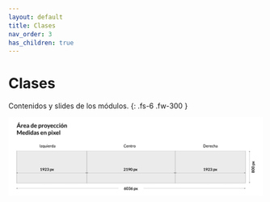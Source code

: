 ```yaml
---
layout: default
title: Clases
nav_order: 3
has_children: true
---
```

# Clases

Contenidos y slides de los módulos. 
{: .fs-6 .fw-300 }

![alt text](/assets/medidaspantallas.jpg "Medidas en píxeles del laboratorio")

